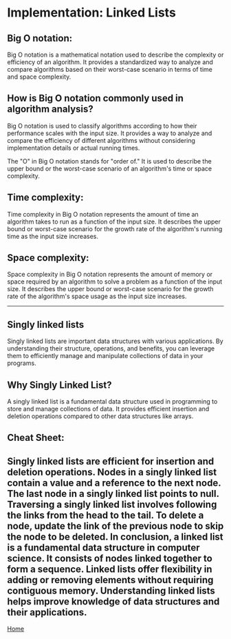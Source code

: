 # Implementation: Linked Lists

## Big O notation:
Big O notation is a mathematical notation used to describe the complexity or efficiency of an algorithm. It provides a standardized way to analyze and compare algorithms based on their worst-case scenario in terms of time and space complexity.

## How is Big O notation commonly used in algorithm analysis?

 Big O notation is used to classify algorithms according to how their performance scales with the input size. It provides a way to analyze and compare the efficiency of different algorithms without considering implementation details or actual running times.

The "O" in Big O notation stands for "order of." It is used to describe the upper bound or the worst-case scenario of an algorithm's time or space complexity.

## Time complexity:
Time complexity in Big O notation represents the amount of time an algorithm takes to run as a function of the input size. It describes the upper bound or worst-case scenario for the growth rate of the algorithm's running time as the input size increases.

## Space complexity:
Space complexity in Big O notation represents the amount of memory or space required by an algorithm to solve a problem as a function of the input size. It describes the upper bound or worst-case scenario for the growth rate of the algorithm's space usage as the input size increases.

---------------------------------------------------------------------------------------
## Singly linked lists
Singly linked lists are important data structures with various applications. By understanding their structure, operations, and benefits, you can leverage them to efficiently manage and manipulate collections of data in your programs.

## Why Singly Linked List?
A singly linked list is a fundamental data structure used in programming to store and manage collections of data. It provides efficient insertion and deletion operations compared to other data structures like arrays.

## Cheat Sheet:
Singly linked lists are efficient for insertion and deletion operations.
Nodes in a singly linked list contain a value and a reference to the next node.
The last node in a singly linked list points to null.
Traversing a singly linked list involves following the links from the head to the tail.
To delete a node, update the link of the previous node to skip the node to be deleted.
In conclusion, a linked list is a fundamental data structure in computer science. It consists of nodes linked together to form a sequence. Linked lists offer flexibility in adding or removing elements without requiring contiguous memory. Understanding linked lists helps improve knowledge of data structures and their applications.
--------
[Home](./README.md)   